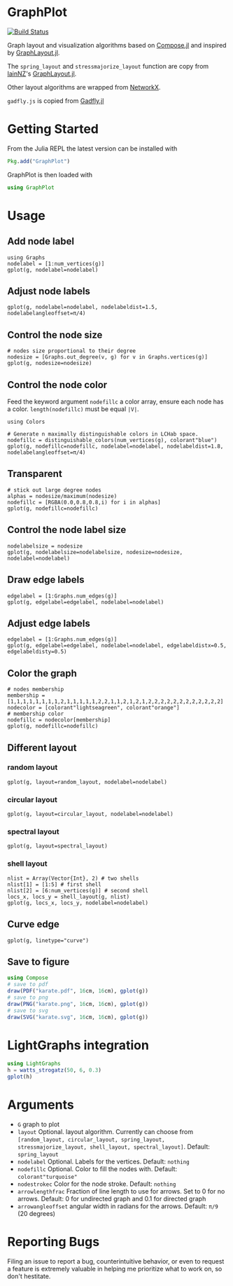 # GraphPlot

[![Build Status](https://travis-ci.org/JuliaGraphs/GraphPlot.jl.svg?branch=master)](https://travis-ci.org/JuliaGraphs/GraphPlot.jl)

Graph layout and visualization algorithms based on [Compose.jl](https://github.com/dcjones/Compose.jl) and inspired by [GraphLayout.jl](https://github.com/IainNZ/GraphLayout.jl).

The `spring_layout` and `stressmajorize_layout` function are copy from [IainNZ](https://github.com/IainNZ)'s [GraphLayout.jl](https://github.com/IainNZ/GraphLayout.jl).

Other layout algorithms are wrapped from [NetworkX](https://github.com/networkx/networkx).

`gadfly.js` is copied from [Gadfly.jl](https://github.com/dcjones/Gadfly.jl)

# Getting Started

From the Julia REPL the latest version can be installed with
```julia
Pkg.add("GraphPlot")
```
GraphPlot is then loaded with
```julia
using GraphPlot
```

# Usage

## Add node label
```
using Graphs
nodelabel = [1:num_vertices(g)]
gplot(g, nodelabel=nodelabel)

```

## Adjust node labels
```
gplot(g, nodelabel=nodelabel, nodelabeldist=1.5, nodelabelangleoffset=π/4)
```

## Control the node size
```
# nodes size proportional to their degree
nodesize = [Graphs.out_degree(v, g) for v in Graphs.vertices(g)]
gplot(g, nodesize=nodesize)
```

## Control the node color
Feed the keyword argument `nodefillc` a color array, ensure each node has a color. `length(nodefillc)` must be equal `|V|`.
```
using Colors

# Generate n maximally distinguishable colors in LCHab space.
nodefillc = distinguishable_colors(num_vertices(g), colorant"blue")
gplot(g, nodefillc=nodefillc, nodelabel=nodelabel, nodelabeldist=1.8, nodelabelangleoffset=π/4)
```

## Transparent
```
# stick out large degree nodes
alphas = nodesize/maximum(nodesize)
nodefillc = [RGBA(0.0,0.8,0.8,i) for i in alphas]
gplot(g, nodefillc=nodefillc)
```
## Control the node label size
```
nodelabelsize = nodesize
gplot(g, nodelabelsize=nodelabelsize, nodesize=nodesize, nodelabel=nodelabel)
```

## Draw edge labels
```
edgelabel = [1:Graphs.num_edges(g)]
gplot(g, edgelabel=edgelabel, nodelabel=nodelabel)
```

## Adjust edge labels
```
edgelabel = [1:Graphs.num_edges(g)]
gplot(g, edgelabel=edgelabel, nodelabel=nodelabel, edgelabeldistx=0.5, edgelabeldisty=0.5)
```

## Color the graph
```
# nodes membership
membership = [1,1,1,1,1,1,1,1,2,1,1,1,1,1,2,2,1,1,2,1,2,1,2,2,2,2,2,2,2,2,2,2,2,2]
nodecolor = [colorant"lightseagreen", colorant"orange"]
# membership color
nodefillc = nodecolor[membership]
gplot(g, nodefillc=nodefillc)
```

## Different layout
### random layout
```
gplot(g, layout=random_layout, nodelabel=nodelabel)
```
### circular layout
```
gplot(g, layout=circular_layout, nodelabel=nodelabel)
```
### spectral layout
```
gplot(g, layout=spectral_layout)
```
### shell layout
```
nlist = Array(Vector{Int}, 2) # two shells
nlist[1] = [1:5] # first shell
nlist[2] = [6:num_vertices(g)] # second shell
locs_x, locs_y = shell_layout(g, nlist)
gplot(g, locs_x, locs_y, nodelabel=nodelabel)
```

## Curve edge
```
gplot(g, linetype="curve")
```

## Save to figure
```julia
using Compose
# save to pdf
draw(PDF("karate.pdf", 16cm, 16cm), gplot(g))
# save to png
draw(PNG("karate.png", 16cm, 16cm), gplot(g))
# save to svg
draw(SVG("karate.svg", 16cm, 16cm), gplot(g))
```
# LightGraphs integration
```julia
using LightGraphs
h = watts_strogatz(50, 6, 0.3)
gplot(h)
```

# Arguments
+ `G` graph to plot
+ `layout` Optional. layout algorithm. Currently can choose from
`[random_layout, circular_layout, spring_layout, stressmajorize_layout,
shell_layout, spectral_layout]`.
Default: `spring_layout`
+ `nodelabel` Optional. Labels for the vertices. Default: `nothing`
+ `nodefillc` Optional. Color to fill the nodes with.
Default: `colorant"turquoise"`
+ `nodestrokec` Color for the node stroke.
Default: `nothing`
+ `arrowlengthfrac` Fraction of line length to use for arrows.
Set to 0 for no arrows. Default: 0 for undirected graph and 0.1 for directed graph
+ `arrowangleoffset` angular width in radians for the arrows. Default: `π/9` (20 degrees)

# Reporting Bugs

Filing an issue to report a bug, counterintuitive behavior, or even to request a feature is extremely valuable in helping me prioritize what to work on, so don't hestitate.
